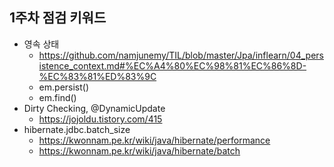 ## 1주차 점검 키워드
* 영속 상태
  * https://github.com/namjunemy/TIL/blob/master/Jpa/inflearn/04_persistence_context.md#%EC%A4%80%EC%98%81%EC%86%8D-%EC%83%81%ED%83%9C
  * em.persist()
  * em.find()
* Dirty Checking, @DynamicUpdate
  * https://jojoldu.tistory.com/415
* hibernate.jdbc.batch_size
  * https://kwonnam.pe.kr/wiki/java/hibernate/performance
  * https://kwonnam.pe.kr/wiki/java/hibernate/batch
